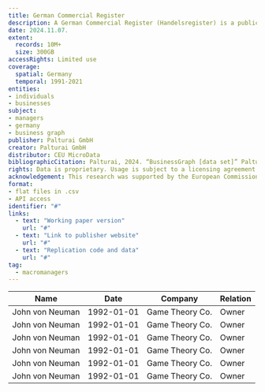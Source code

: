 ```yaml
---
title: German Commercial Register
description: A German Commercial Register (Handelsregister) is a public company register that contains details of all tradespeople and legal entities in the district of the registrar. "[https://en.wikipedia.org/wiki/German_Commercial_Register]". The Palturai GMBH creates a product called BusinessGraph from it. This graph consisting of many millions of active and inactive companies, people and current and historical relationships. 
date: 2024.11.07.
extent:
  records: 10M+
  size: 300GB
accessRights: Limited use
coverage: 
  spatial: Germany
  temporal: 1991-2021
entities: 
- individuals
- businesses
subject:
- managers
- germany
- business graph
publisher: Palturai GmbH
creator: Palturai GmbH
distributor: CEU MicroData 
bibliographicCitation: Palturai, 2024. “BusinessGraph [data set]” Palturai GmbH, Hofheim am Taunus, Germany. Available at palturai.com. Last accessed 2024-11-07.
rights: Data is proprietary. Usage is subject to a licensing agreement with Palturai GmbH. Used with permission under agreement number XYZ (2023-11-01).
acknowledgement: This research was supported by the European Commission (ERC Advanced Grant agreement number XYZ). The European Union is not responsible for any errors.
format:
- flat files in .csv
- API access
identifier: "#"
links:
  - text: "Working paper version"
    url: "#"
  - text: "Link to publisher website"
    url: "#"
  - text: "Replication code and data"
    url: "#"
tag:
  - macromanagers
---
```


| Name | Date | Company | Relation |
|------|------|---------|----------|
| John von Neuman | 1992-01-01 | Game Theory Co. | Owner |
| John von Neuman | 1992-01-01 | Game Theory Co. | Owner |
| John von Neuman | 1992-01-01 | Game Theory Co. | Owner |
| John von Neuman | 1992-01-01 | Game Theory Co. | Owner |
| John von Neuman | 1992-01-01 | Game Theory Co. | Owner |
| John von Neuman | 1992-01-01 | Game Theory Co. | Owner |

